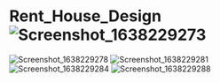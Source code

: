 # Rent_House_Design![Screenshot_1638229273](https://user-images.githubusercontent.com/54988806/143960222-f3d193ed-28cd-4030-80eb-8794b163bed5.png)
![Screenshot_1638229278](https://user-images.githubusercontent.com/54988806/143960224-b2660382-4d6c-4ebc-a3a5-5141941c7b55.png)
![Screenshot_1638229281](https://user-images.githubusercontent.com/54988806/143960227-e3d91e56-4e62-4747-aa06-d44ee130a2dd.png)
![Screenshot_1638229284](https://user-images.githubusercontent.com/54988806/143960228-4def4815-2221-4c42-9ae1-550fd532d351.png)
![Screenshot_1638229288](https://user-images.githubusercontent.com/54988806/143960231-aa2fe106-d10e-49ed-b61d-5a81117fa58f.png)
